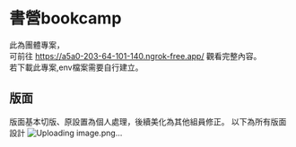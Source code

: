 # 書營bookcamp
此為團體專案，<br>
可前往 https://a5a0-203-64-101-140.ngrok-free.app/ 觀看完整內容。<br>
若下載此專案,env檔案需要自行建立。<br>

## 版面
版面基本切版、原設置為個人處理，後續美化為其他組員修正。
以下為所有版面設計
![Uploading image.png…]()



